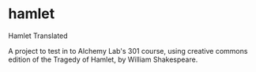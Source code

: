 # hamlet
Hamlet Translated

A project to test in to Alchemy Lab's 301 course, using creative commons edition of the Tragedy of Hamlet, by William Shakespeare.
